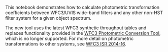 This notebook demonstrates how to calculate photometric transformation coefficients between WFC3/UVIS wide-band filters and any other non-HST filter system for a given object spectrum.

The new tool uses the latest WFC3 synthetic throughput tables and replaces functionality provided in the [WFC3 Photometric Conversion Tool](https://colortool.stsci.edu/uvis-filter-transformations), which is no longer supported. For more detail on photometric transformations to other systems, see [WFC3 ISR 2014-16](https://www.stsci.edu/files/live/sites/www/files/home/hst/instrumentation/wfc3/documentation/instrument-science-reports-isrs/_documents/2014/WFC3-2014-16.pdf).

